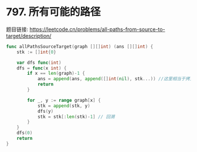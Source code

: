 # 797. 所有可能的路径

题目链接: <https://leetcode.cn/problems/all-paths-from-source-to-target/description/>


```go
func allPathsSourceTarget(graph [][]int) (ans [][]int) {
    stk := []int{0}

    var dfs func(int)
    dfs = func(x int) {
        if x == len(graph)-1 {
            ans = append(ans, append([]int(nil), stk...)) //这里相当于拷贝一个数组
            return
        }

        for _, y := range graph[x] {
            stk = append(stk, y)
            dfs(y)
            stk = stk[:len(stk)-1] // 回溯
        }
    }
    dfs(0)
    return
}
```
